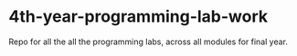 # 4th-year-programming-lab-work
Repo for all the all the programming labs, across all modules for final year.
